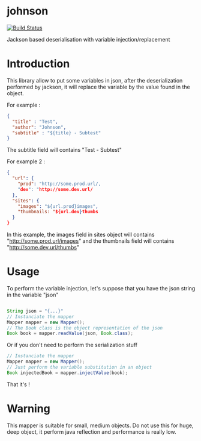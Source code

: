 # johnson


[![Build Status](https://travis-ci.org/Richou/johnson.svg?branch=master)](https://travis-ci.org/Richou/johnson)

Jackson based deserialisation with variable injection/replacement

Introduction
============================

This library allow to put some variables in json, after the deserialization performed by jackson, it will replace the variable by the value found in the object.

For example :

```json
{
  "title" : "Test",
  "author": "Johnson",
  "subtitle" : "${title} - Subtest"
}
```

The subtitle field will contains "Test - Subtest"

For example 2 :

```json
{
  "url": {
    "prod": "http://some.prod.url/,
    "dev": "http://some.dev.url/
  },
  "sites": {
    "images": "${url.prod}images",
    "thumbnails: "${url.dev}thumbs
  }
}
```
In this example, the images field in sites object will contains "http://some.prod.url/images" and the thumbnails field will contains "http://some.dev.url/thumbs"

Usage 
============================

To perform the variable injection, let's suppose that you have the json string in the variable "json" 

```java

String json = "{...}"
// Instanciate the mapper
Mapper mapper = new Mapper();
// The Book class is the object representation of the json
Book book = mapper.readValue(json, Book.class);

```

Or if you don't need to perform the serialization stuff

```java
// Instanciate the mapper
Mapper mapper = new Mapper();
// Just perform the variable substitution in an object
Book injectedBook = mapper.injectValue(book);
```

That it's !

Warning
============================

This mapper is suitable for small, medium objects.
Do not use this for huge, deep object, it perform java reflection and performance is really low.
